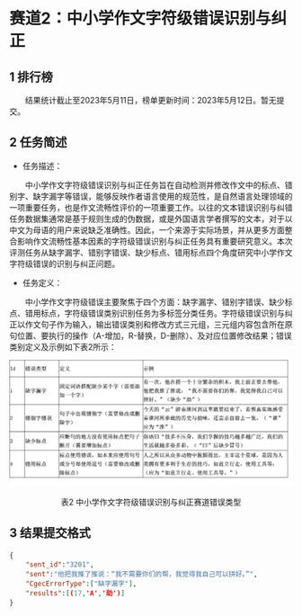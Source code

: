 # 赛道2：中小学作文字符级错误识别与纠正
## 1 排行榜

&emsp;&emsp;结果统计截止至2023年5月11日，榜单更新时间：2023年5月12日。暂无提交。


## 2 任务简述

- 任务描述：

&emsp;&emsp;中小学作文字符级错误识别与纠正任务旨在自动检测并修改作文中的标点、错别字、缺字漏字等错误，能够反映作者语言使用的规范性，是自然语言处理领域的一项重要任务，也是作文流畅性评价的一项重要工作。以往的文本错误识别与纠错任务数据集通常是基于规则生成的伪数据，或是外国语言学者撰写的文本，对于以中文为母语的用户来说缺乏准确性。因此，一个来源于实际场景，并从更多方面整合影响作文流畅性基本因素的字符级错误识别与纠正任务具有重要研究意义。本次评测任务从缺字漏字、错别字错误、缺少标点、错用标点四个角度研究中小学作文字符级错误的识别与纠正问题。

- 任务定义：

&emsp;&emsp;中小学作文字符级错误主要聚焦于四个方面：缺字漏字、错别字错误、缺少标点、错用标点，字符级错误类别识别任务为多标签分类任务。字符级错误识别与纠正以作文句子作为输入，输出错误类别和修改方式三元组，三元组内容包含所在原句位置、要执行的操作（A-增加，R-替换，D-删除）、及对应位置修改结果；错误类别定义及示例如下表2所示：

![表2 中小学作文字符级错误识别与纠正赛道错误类型](https://github.com/paopaobubbletang/test/blob/main/%E8%A1%A82%E4%B8%AD%E5%B0%8F%E5%AD%A6%E4%BD%9C%E6%96%87%E5%AD%97%E7%AC%A6%E7%BA%A7%E9%94%99%E8%AF%AF%E8%AF%86%E5%88%AB%E4%B8%8E%E7%BA%A0%E6%AD%A3%E8%B5%9B%E9%81%93%E9%94%99%E8%AF%AF%E7%B1%BB%E5%9E%8B.png#{height="50%";width="50%";})
<p align="center">表2 中小学作文字符级错误识别与纠正赛道错误类型</p>

## 3 结果提交格式

```json
{
    "sent_id":"3201",
    "sent":"他把我推了推说：“我不需要你们的帮，我觉得我自己可以拼好。”",
    "CgecErrorType":["缺字漏字"],
    "results":[(17,'A','助')]
}
```
